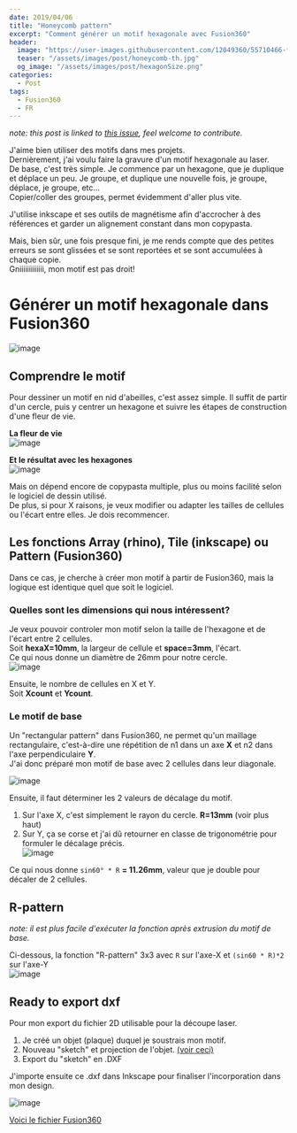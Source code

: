```yaml
---
date: 2019/04/06
title: "Honeycomb pattern"
excerpt: "Comment générer un motif hexagonale avec Fusion360"
header:
  image: "https://user-images.githubusercontent.com/12049360/55710466-f63e2d00-59ea-11e9-9b18-9a1ff459d629.png"
  teaser: "/assets/images/post/honeycomb-th.jpg"
  og_image: "/assets/images/post/hexagonSize.png"
categories:
  - Post
tags:
  - Fusion360
  - FR
---
```


*note: this post is linked to [this issue](https://github.com/nicolasdb/nicolasdb.github.io/issues/113), feel welcome to contribute.*

J'aime bien utiliser des motifs dans mes projets.  
Dernièrement, j'ai voulu faire la gravure d'un motif hexagonale au laser.  
De base, c'est très simple. Je commence par un hexagone, que je duplique et déplace un peu. Je groupe, et duplique une nouvelle fois, je groupe, déplace, je groupe, etc...  
Copier/coller des groupes, permet évidemment d'aller plus vite.  

J'utilise inkscape et ses outils de magnétisme afin d'accrocher à des références et garder un alignement constant dans mon copypasta.  

Mais, bien sûr, une fois presque fini, je me rends compte que des petites erreurs se sont glissées et se sont reportées et se sont accumulées à chaque copie.  
Gniiiiiiiiiiiii, mon motif est pas droit!  

# Générer un motif hexagonale dans Fusion360

![image](https://user-images.githubusercontent.com/12049360/55670413-1bfcf200-5884-11e9-84a0-1716f0b01eea.png)


## Comprendre le motif
Pour dessiner un motif en nid d'abeilles, c'est assez simple. Il suffit de partir d'un cercle, puis y centrer un hexagone et suivre les étapes de construction d'une fleur de vie.

**La fleur de vie**  
![image](https://user-images.githubusercontent.com/12049360/55671077-418df980-588c-11e9-83bb-9caeed096286.png)

**Et le résultat avec les hexagones**  
![image](https://user-images.githubusercontent.com/12049360/55669291-dafde100-5875-11e9-9bfb-857755110f6a.png)

Mais on dépend encore de copypasta multiple, plus ou moins facilité selon le logiciel de dessin utilisé.  
De plus, si pour X raisons, je veux modifier ou adapter les tailles de cellules ou l'écart entre elles. Je dois recommencer.  

## Les fonctions Array (rhino), Tile (inkscape) ou Pattern (Fusion360)
Dans ce cas, je cherche à créer mon motif à partir de Fusion360, mais la logique est identique quel que soit le logiciel.  

### Quelles sont les dimensions qui nous intéressent?
Je veux pouvoir controler mon motif selon la taille de l'hexagone et de l'écart entre 2 cellules.  
Soit **hexaX=10mm**, la largeur de cellule et **space=3mm**, l'écart.  
Ce qui nous donne un diamètre de 26mm pour notre cercle.  
![image](https://user-images.githubusercontent.com/12049360/55669295-e3561c00-5875-11e9-87ea-de5dbeaf0ffc.png)

Ensuite, le nombre de cellules en X et Y.  
Soit **Xcount** et **Ycount**.  

### Le motif de base
Un "rectangular pattern" dans Fusion360, ne permet qu'un maillage rectangulaire, c'est-à-dire une répétition de n1 dans un axe **X** et n2 dans l'axe perpendiculaire **Y**.  
J'ai donc préparé mon motif de base avec 2 cellules dans leur diagonale.  

![image](https://user-images.githubusercontent.com/12049360/55670036-721b6680-587f-11e9-8558-c27402a68934.png)

Ensuite, il faut déterminer les 2 valeurs de décalage du motif.  
1. Sur l'axe X, c'est simplement le rayon du cercle. **R=13mm** (voir plus haut)  
2. Sur Y, ça se corse et j'ai dû retourner en classe de trigonométrie pour formuler le décalage précis.  
![image](https://user-images.githubusercontent.com/12049360/55669965-16041280-587e-11e9-8789-4072d41c9f1f.png)  

Ce qui nous donne `sin60° * R` **= 11.26mm**, valeur que je double pour décaler de 2 cellules.  

## R-pattern
_note: il est plus facile d'exécuter la fonction après extrusion du motif de base._

Ci-dessous, la fonction "R-pattern" 3x3 avec `R` sur l'axe-X et `(sin60 * R)*2` sur l'axe-Y  
![image](https://user-images.githubusercontent.com/12049360/55670131-e1458a80-5880-11e9-9049-316bac03ba5d.png)

## Ready to export dxf
Pour mon export du fichier 2D utilisable pour la découpe laser.
1. Je créé un objet (plaque) duquel je soustrais mon motif.  
2. Nouveau "sketch" et projection de l'objet. [(voir ceci)](https://youtu.be/PuI2iWmngtM?t=87)
3. Export du "sketch" en .DXF

J'importe ensuite ce .dxf dans Inkscape pour finaliser l'incorporation dans mon design.  

![image](https://user-images.githubusercontent.com/12049360/55671627-608f8a00-5892-11e9-962c-eae4e7e65d73.png)

[Voici le fichier Fusion360](https://a360.co/2UBzilG)
